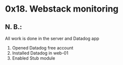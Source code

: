 # 0x18. Webstack monitoring

## N. B.:
All work is done in the server and Datadog app

1. Opened Datadog free account
2. Installed Datadog in web-01
3. Enabled Stub module
